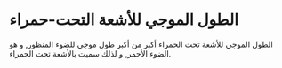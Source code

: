 # الطول الموجي للأشعة التحت-حمراء

الطول الموجي للأشعة تحت الحمراء أكبر من أكبر طول موجي للضوء المنظور, و هو الضوء
الأحمر, و لذلك سميت بالأشعة تحت الحمراء.
